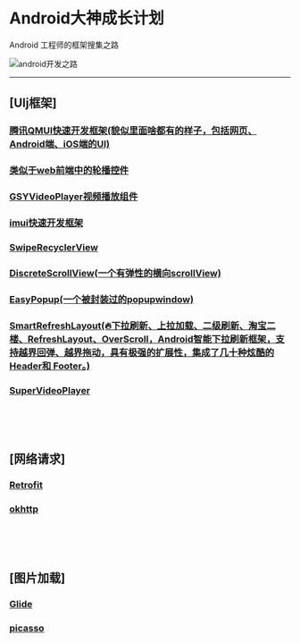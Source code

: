 # Android大神成长计划
Android 工程师的框架搜集之路

![android开发之路](https://wzlsz.github.io/android.png  "Android工程师的成长之路")

***

## [UIj框架]
### [腾讯QMUI快速开发框架(貌似里面啥都有的样子，包括网页、Android端、iOS端的UI)](https://qmuiteam.com/android/documents/)
### [类似于web前端中的轮播控件](https://github.com/wzlsz/banner)
### [GSYVideoPlayer视频播放组件](https://github.com/wzlsz/GSYVideoPlayer)
### [imui快速开发框架](https://github.com/wzlsz/aurora-imui)
### [SwipeRecyclerView](https://github.com/yanzhenjie/SwipeRecyclerView)
### [DiscreteScrollView(一个有弹性的横向scrollView)](https://github.com/yarolegovich/DiscreteScrollView)
### [EasyPopup(一个被封装过的popupwindow)](https://github.com/wzlsz/EasyPopup)
### [SmartRefreshLayout(🔥下拉刷新、上拉加载、二级刷新、淘宝二楼、RefreshLayout、OverScroll，Android智能下拉刷新框架，支持越界回弹、越界拖动，具有极强的扩展性，集成了几十种炫酷的Header和 Footer。)](https://github.com/wzlsz/SmartRefreshLayout)
### [SuperVideoPlayer](https://github.com/wzlsz/SuperVideoPlayer)

<br/>
<br/>
<br/>

## [网络请求]
### [Retrofit](https://github.com/square/retrofit)
### [okhttp](https://github.com/square/okhttp)

<br/>
<br/>
<br/>

## [图片加载]
### [Glide](https://github.com/bumptech/glide)
### [picasso](https://github.com/square/picasso)